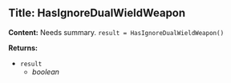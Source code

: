 ## Title: HasIgnoreDualWieldWeapon

**Content:**
Needs summary.
`result = HasIgnoreDualWieldWeapon()`

**Returns:**
- `result`
  - *boolean*